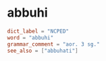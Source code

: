 # abbuhi

``` toml
dict_label = "NCPED"
word = "abbuhi"
grammar_comment = "aor. 3 sg."
see_also = ["abbuhati"]
```

